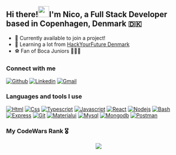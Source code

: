 ## Hi there!<img src="https://raw.githubusercontent.com/MartinHeinz/MartinHeinz/master/wave.gif" width="30px">I'm Nico, a Full Stack Developer based in Copenhagen, Denmark 🇩🇰 

- 🔭 Currently available to join a project!
- 🌱 Learning a lot from [HackYourFuture Denmark](https://www.hackyourfuture.dk)
- ⚽️ Fan of Boca Juniors 💙💛💙

### Connect with me

[<img src="https://skillicons.dev/icons?i=github" alt="Github" title="Github" />](https://github.com/nicoquiroga90)
[<img src="https://skillicons.dev/icons?i=linkedin" alt="Linkedin" title="Linkedin" />](https://www.linkedin.com/in/nicolas-quiroga90/)
[<img src="https://skillicons.dev/icons?i=gmail" alt="Gmail" title="Gmail" />](mailto:nico1290@gmail.com)

### Languages and tools I use

[<img src="https://skillicons.dev/icons?i=html" alt="Html" title="Html" />](https://en.wikipedia.org/wiki/HTML5)
[<img src="https://skillicons.dev/icons?i=css" alt="Css" title="Css" />](https://en.wikipedia.org/wiki/CSS)
[<img src="https://skillicons.dev/icons?i=ts" alt="Typescript" title="Typescript" />](https://www.typescriptlang.org/)
[<img src="https://skillicons.dev/icons?i=js" alt="Javascript" title="Javascript" />](https://www.javascript.com/)
[<img src="https://skillicons.dev/icons?i=react" alt="React" title="React" />](https://react.dev/)
[<img src="https://skillicons.dev/icons?i=nodejs" alt="Nodejs" title="Nodejs" />](https://nodejs.org/en)
[<img src="https://skillicons.dev/icons?i=bash" alt="Bash" title="Bash" />](https://www.gnu.org/software/bash/)
[<img src="https://skillicons.dev/icons?i=express" alt="Express" title="Express" />](https://expressjs.com/)
[<img src="https://skillicons.dev/icons?i=git" alt="Git" title="Git" />](https://git-scm.com/)
[<img src="https://skillicons.dev/icons?i=materialui" alt="Materialui" title="Materialui" />](https://mui.com)
[<img src="https://skillicons.dev/icons?i=mysql" alt="Mysql" title="Mysql" />](https://mysql.com)
[<img src="https://skillicons.dev/icons?i=mongodb" alt="Mongodb" title="Mongodb" />](https://mongodb.com)
[<img src="https://skillicons.dev/icons?i=postman" alt="Postman" title="Postman" />](https://postman.com)

### My CodeWars Rank 🎖️

<p align="center" >
    <a href="https://www.codewars.com/users/LisekARG500">
      <img src="https://github.r2v.ch/codewars?user=LisekARG500&name=true&top_languages=true&stroke=white&theme=gradient_light&hide_clan=true" />
    </a>
</p>
